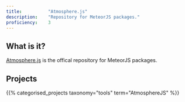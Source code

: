 ```yaml
---
title: 			"Atmosphere.js"
description: 	"Repository for MeteorJS packages."
proficiency:	3
---
```


## What is it?
[Atmosphere.js](https://atmospherejs.com/) is the offical repository for MeteorJS packages.

## Projects
{{% categorised_projects taxonomy="tools" term="AtmosphereJS" %}}
